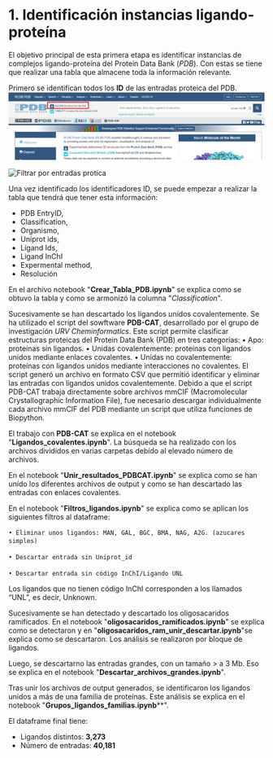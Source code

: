 # 1. Identificación instancias ligando-proteína

El objetivo principal de esta primera etapa es identificar instancias de complejos ligando-proteína del Protein Data Bank (*PDB*).
Con estas se tiene que realizar una tabla que almacene toda la información relevante.

Primero se identifícan todos los **ID** de las entradas proteica del PDB.
![Identificar entradas PDB](image.png)

![Filtrar por entradas protíca](image-1.png)

Una vez identificado los identificadores ID, se puede empezar a realizar la tabla que tendrá que tener esta información:

- PDB EntryID,
- Classification,
- Organismo,
- Uniprot ids,
- Ligand Ids,
- Ligand InChI
- Expermental method,
- Resolución

En el archivo notebook "**Crear_Tabla_PDB.ipynb**" se explica como se obtuvo la tabla y como se armonizó la columna "*Classification*".

Sucesivamente se han descartado los ligandos unídos covalentemente. Se ha utilizado el script del sowftware **PDB-CAT**, desarrollado por el grupo de investigación 
*URV Cheminformatics*. Este script permite clasificar estructuras proteicas del Protein Data Bank (PDB) en tres categorías: 
    • Apo: proteínas sin ligandos. 
    • Unidas covalentemente: proteínas con ligandos unidos mediante enlaces covalentes. 
    • Unidas no covalentemente: proteínas con ligandos unidos mediante interacciones no covalentes. 
El script generó un archivo en formato CSV que permitió identificar y eliminar las entradas con ligandos unidos covalentemente. Debido a que el script PDB-CAT trabaja directamente sobre archivos mmCIF (Macromolecular Crystallographic Information File), fue necesario descargar individualmente cada archivo mmCIF del PDB mediante un script que utiliza funciones de Biopython.

El trabajo con **PDB-CAT** se explica en el notebook "**Ligandos_covalentes.ipynb**". La búsqueda se ha realizado con los archivos divididos en varias carpetas debído al elevado número de archivos.

En el notebook "**Unir_resultados_PDBCAT.ipynb**" se explica como se han unído los diferentes archivos de output y como se han descartado las entradas con enlaces covalentes.

En el notebook "**Filtros_ligandos.ipynb**" se explica como se aplican los siguientes filtros al dataframe:

    • Eliminar unos ligandos: MAN, GAL, BGC, BMA, NAG, A2G. (azucares simples)

    • Descartar entrada sin Uniprot_id

    • Descartar entrada sin código InChI/Ligando UNL

Los ligandos que no tienen código InChI corresponden a los llamados “UNL”, es decir, Unknown.

Sucesivamente se han detectado y descartado los oligosacaridos ramificados.
En el notebook "**oligosacaridos_ramificados.ipynb**" se explica como se detectaron y en "**oligosacaridos_ram_unir_descartar.ipynb**"se explica como se descartaron. Los análisis se realizaron por bloque de ligandos.

Luego, se descartarno las entradas grandes, con un tamaño > a 3 Mb. Eso se explica en el notebook "**Descartar_archivos_grandes.ipynb**".

Tras unir los archivos de output generados, se identificaron los ligandos unidos a más de una familia de proteínas.
Este análisis se explica en el notebook "**Grupos_ligandos_familias.ipynb****".

El dataframe final tiene:

- Ligandos distintos: **3,273**
- Número de entradas: **40,181**


